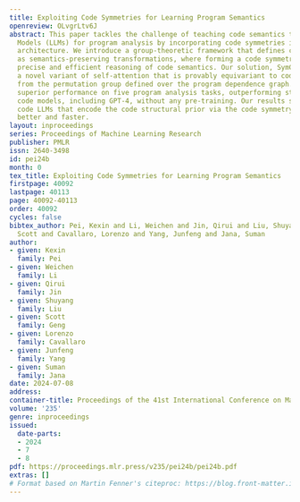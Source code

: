 ```yaml
---
title: Exploiting Code Symmetries for Learning Program Semantics
openreview: OLvgrLtv6J
abstract: This paper tackles the challenge of teaching code semantics to Large Language
  Models (LLMs) for program analysis by incorporating code symmetries into the model
  architecture. We introduce a group-theoretic framework that defines code symmetries
  as semantics-preserving transformations, where forming a code symmetry group enables
  precise and efficient reasoning of code semantics. Our solution, SymC, develops
  a novel variant of self-attention that is provably equivariant to code symmetries
  from the permutation group defined over the program dependence graph. SymC obtains
  superior performance on five program analysis tasks, outperforming state-of-the-art
  code models, including GPT-4, without any pre-training. Our results suggest that
  code LLMs that encode the code structural prior via the code symmetry group generalize
  better and faster.
layout: inproceedings
series: Proceedings of Machine Learning Research
publisher: PMLR
issn: 2640-3498
id: pei24b
month: 0
tex_title: Exploiting Code Symmetries for Learning Program Semantics
firstpage: 40092
lastpage: 40113
page: 40092-40113
order: 40092
cycles: false
bibtex_author: Pei, Kexin and Li, Weichen and Jin, Qirui and Liu, Shuyang and Geng,
  Scott and Cavallaro, Lorenzo and Yang, Junfeng and Jana, Suman
author:
- given: Kexin
  family: Pei
- given: Weichen
  family: Li
- given: Qirui
  family: Jin
- given: Shuyang
  family: Liu
- given: Scott
  family: Geng
- given: Lorenzo
  family: Cavallaro
- given: Junfeng
  family: Yang
- given: Suman
  family: Jana
date: 2024-07-08
address:
container-title: Proceedings of the 41st International Conference on Machine Learning
volume: '235'
genre: inproceedings
issued:
  date-parts:
  - 2024
  - 7
  - 8
pdf: https://proceedings.mlr.press/v235/pei24b/pei24b.pdf
extras: []
# Format based on Martin Fenner's citeproc: https://blog.front-matter.io/posts/citeproc-yaml-for-bibliographies/
---
```

